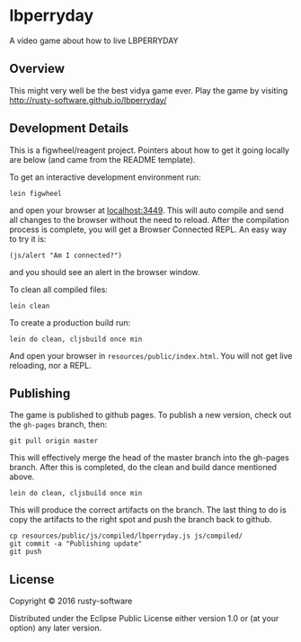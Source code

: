 # lbperryday

A video game about how to live LBPERRYDAY

## Overview

This might very well be the best vidya game ever.  Play the game by visiting http://rusty-software.github.io/lbperryday/

## Development Details

This is a figwheel/reagent project.  Pointers about how to get it going locally are below (and came from the README template).

To get an interactive development environment run:

    lein figwheel

and open your browser at [localhost:3449](http://localhost:3449/).
This will auto compile and send all changes to the browser without the
need to reload. After the compilation process is complete, you will
get a Browser Connected REPL. An easy way to try it is:

    (js/alert "Am I connected?")

and you should see an alert in the browser window.

To clean all compiled files:

    lein clean

To create a production build run:

    lein do clean, cljsbuild once min

And open your browser in `resources/public/index.html`. You will not
get live reloading, nor a REPL.

## Publishing

The game is published to github pages.  To publish a new version, check out the `gh-pages` branch, then:

    git pull origin master

This will effectively merge the head of the master branch into the gh-pages branch.  After this is completed, do the clean and build dance mentioned above.

    lein do clean, cljsbuild once min

This will produce the correct artifacts on the branch.  The last thing to do is copy the artifacts to the right spot and push the branch back to github.

    cp resources/public/js/compiled/lbperryday.js js/compiled/
    git commit -a "Publishing update"
    git push

## License

Copyright © 2016 rusty-software

Distributed under the Eclipse Public License either version 1.0 or (at your option) any later version.

